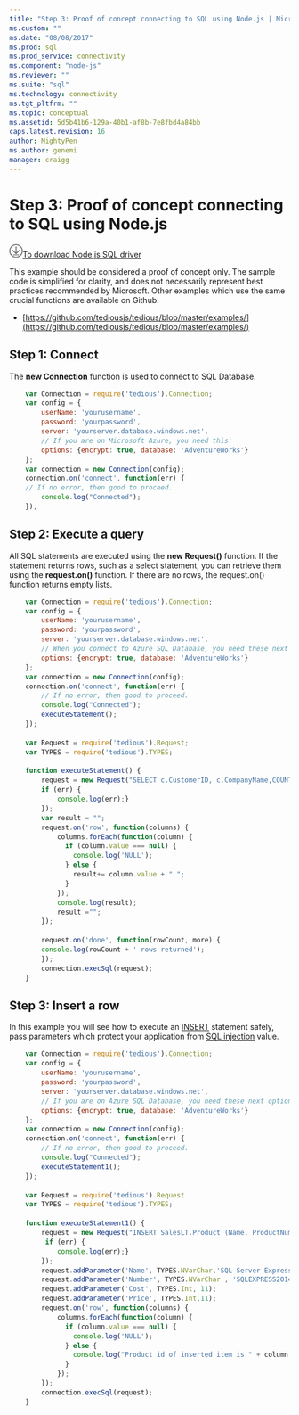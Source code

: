 ```yaml
---
title: "Step 3: Proof of concept connecting to SQL using Node.js | Microsoft Docs"
ms.custom: ""
ms.date: "08/08/2017"
ms.prod: sql
ms.prod_service: connectivity
ms.component: "node-js"
ms.reviewer: ""
ms.suite: "sql"
ms.technology: connectivity
ms.tgt_pltfrm: ""
ms.topic: conceptual
ms.assetid: 5d5b41b6-129a-40b1-af8b-7e8fbd4a84bb
caps.latest.revision: 16
author: MightyPen
ms.author: genemi
manager: craigg
---
```

# Step 3: Proof of concept connecting to SQL using Node.js

![Download-DownArrow-Circled](../../ssdt/media/download.png)[To download Node.js SQL driver](../sql-connection-libraries.md#anchor-20-drivers-relational-access)

This example should be considered a proof of concept only.  The sample code is simplified for clarity, and does not necessarily represent best practices recommended by Microsoft. Other examples which use the same crucial functions are available on Github:

- [https://github.com/tediousjs/tedious/blob/master/examples/](https://github.com/tediousjs/tedious/blob/master/examples/)
  
## Step 1: Connect  
  
The **new Connection** function is used to connect to SQL Database.  
  
```javascript  
    var Connection = require('tedious').Connection;  
    var config = {  
        userName: 'yourusername',  
        password: 'yourpassword',  
        server: 'yourserver.database.windows.net',  
        // If you are on Microsoft Azure, you need this:  
        options: {encrypt: true, database: 'AdventureWorks'}  
    };  
    var connection = new Connection(config);  
    connection.on('connect', function(err) {  
    // If no error, then good to proceed.  
        console.log("Connected");  
    });  
```  
  
## Step 2:  Execute a query  
  
  
All SQL statements are executed using the **new Request()** function. If the statement returns rows, such as a select statement, you can retrieve them using the **request.on()** function. If there are no rows, the request.on() function returns empty lists.  
  
  
```javascript  
    var Connection = require('tedious').Connection;  
    var config = {  
        userName: 'yourusername',  
        password: 'yourpassword',  
        server: 'yourserver.database.windows.net',  
        // When you connect to Azure SQL Database, you need these next options.  
        options: {encrypt: true, database: 'AdventureWorks'}  
    };  
    var connection = new Connection(config);  
    connection.on('connect', function(err) {  
        // If no error, then good to proceed.  
        console.log("Connected");  
        executeStatement();  
    });  
  
    var Request = require('tedious').Request;  
    var TYPES = require('tedious').TYPES;  
  
    function executeStatement() {  
        request = new Request("SELECT c.CustomerID, c.CompanyName,COUNT(soh.SalesOrderID) AS OrderCount FROM SalesLT.Customer AS c LEFT OUTER JOIN SalesLT.SalesOrderHeader AS soh ON c.CustomerID = soh.CustomerID GROUP BY c.CustomerID, c.CompanyName ORDER BY OrderCount DESC;", function(err) {  
        if (err) {  
            console.log(err);}  
        });  
        var result = "";  
        request.on('row', function(columns) {  
            columns.forEach(function(column) {  
              if (column.value === null) {  
                console.log('NULL');  
              } else {  
                result+= column.value + " ";  
              }  
            });  
            console.log(result);  
            result ="";  
        });  
  
        request.on('done', function(rowCount, more) {  
        console.log(rowCount + ' rows returned');  
        });  
        connection.execSql(request);  
    }  
```  
  
## Step 3: Insert a row  
  
In this example you will see how to execute an [INSERT](../../t-sql/statements/insert-transact-sql.md) statement safely, pass parameters which protect your application from [SQL injection](../../relational-databases/tables/primary-and-foreign-key-constraints.md) value.    
  
  
```javascript  
    var Connection = require('tedious').Connection;  
    var config = {  
        userName: 'yourusername',  
        password: 'yourpassword',  
        server: 'yourserver.database.windows.net',  
        // If you are on Azure SQL Database, you need these next options.  
        options: {encrypt: true, database: 'AdventureWorks'}  
    };  
    var connection = new Connection(config);  
    connection.on('connect', function(err) {  
        // If no error, then good to proceed.  
        console.log("Connected");  
        executeStatement1();  
    });  
  
    var Request = require('tedious').Request  
    var TYPES = require('tedious').TYPES;  
  
    function executeStatement1() {  
        request = new Request("INSERT SalesLT.Product (Name, ProductNumber, StandardCost, ListPrice, SellStartDate) OUTPUT INSERTED.ProductID VALUES (@Name, @Number, @Cost, @Price, CURRENT_TIMESTAMP);", function(err) {  
         if (err) {  
            console.log(err);}  
        });  
        request.addParameter('Name', TYPES.NVarChar,'SQL Server Express 2014');  
        request.addParameter('Number', TYPES.NVarChar , 'SQLEXPRESS2014');  
        request.addParameter('Cost', TYPES.Int, 11);  
        request.addParameter('Price', TYPES.Int,11);  
        request.on('row', function(columns) {  
            columns.forEach(function(column) {  
              if (column.value === null) {  
                console.log('NULL');  
              } else {  
                console.log("Product id of inserted item is " + column.value);  
              }  
            });  
        });       
        connection.execSql(request);  
    }  
```  
